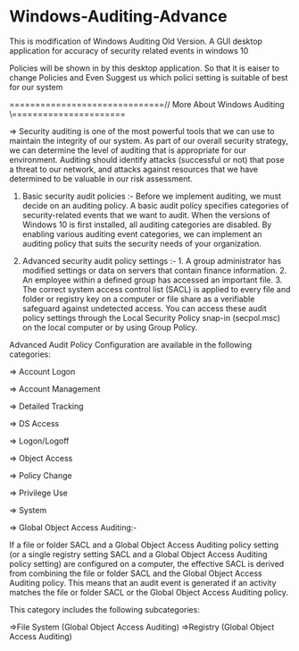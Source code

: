 # Windows-Auditing-Advance
This is modification of Windows Auditing Old Version. A GUI desktop application for accuracy of security related events in windows 10

Policies will be shown in by this desktop application. So that it is eaiser to change Policies and Even Suggest us which polici setting is suitable of best for our system

==============================// More About Windows Auditing \\======================


=> Security auditing is one of the most powerful tools that we can use to maintain the integrity of our system. As part of our overall security strategy, we can determine the level of auditing that is appropriate for our environment. Auditing should identify attacks (successful or not) that pose a threat to our network, and attacks against resources that we have determined to be valuable in our risk assessment.

1. Basic security audit policies :- Before we implement auditing, we must decide on an auditing policy. A basic audit policy specifies categories of security-related events that we want to audit. When the versions of Windows 10 is first installed, all auditing categories are disabled. By enabling various auditing event categories, we can implement an auditing policy that suits the security needs of your organization.

2. Advanced security audit policy settings :- 
        1. A group administrator has modified settings or data on servers that contain finance information.
        2. An employee within a defined group has accessed an important file.
        3. The correct system access control list (SACL) is applied to every file and folder or registry key on a computer or file share           as a verifiable safeguard against undetected access.
You can access these audit policy settings through the Local Security Policy snap-in (secpol.msc) on the local computer or by using Group Policy.

Advanced Audit Policy Configuration are available in the following categories:

=> Account Logon

=> Account Management

=> Detailed Tracking

=> DS Access

=> Logon/Logoff

=> Object Access

=> Policy Change

=> Privilege Use

=> System

=> Global Object Access Auditing:-

   If a file or folder SACL and a Global Object Access Auditing policy setting (or a single registry setting SACL and a Global Object      Access Auditing policy setting) are configured on a computer, the effective SACL is derived from combining the file or folder SACL      and the Global Object Access Auditing policy. This means that an audit event is generated if an activity matches the file or folder      SACL or the Global Object Access Auditing policy.

   This category includes the following subcategories:

   =>File System (Global Object Access Auditing)
   =>Registry (Global Object Access Auditing)
